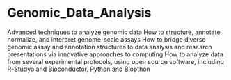 # Genomic_Data_Analysis
Advanced techniques to analyze genomic data
How to structure, annotate, normalize, and interpret genome-scale assays
How to bridge diverse genomic assay and annotation structures to data analysis and research presentations via innovative approaches to computing
How to analyze data from several experimental protocols, using open source software, including R-Studyo and Bioconductor, Python and Biopthon
